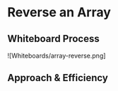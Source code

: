# Reverse an Array
<!-- Description of the challenge -->

## Whiteboard Process
<!-- Embedded whiteboard image -->
![Whiteboards/array-reverse.png]

## Approach & Efficiency
<!-- What approach did you take? Discuss Why. What is the Big O space/time for this approach? -->
